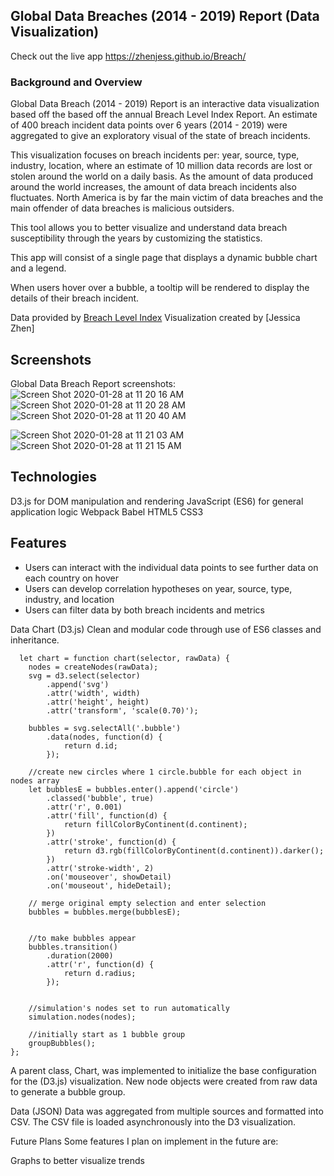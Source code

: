 ## Global Data Breaches (2014 - 2019) Report (Data Visualization)
Check out the live app https://zhenjess.github.io/Breach/

### Background and Overview
Global Data Breach (2014 - 2019) Report is an interactive data visualization based off the based off the annual Breach Level Index Report. An estimate of 400 breach incident data points over 6 years (2014 - 2019) were 
aggregated to give an exploratory visual of the state of breach incidents.

This visualization focuses on breach incidents per: year, source, type, industry, location, where an estimate of 10 million data records are lost or stolen around the world on a daily basis.
As the amount of data produced around the world increases, the amount of data breach incidents also fluctuates. 
North America is by far the main victim of data breaches and the main offender of data breaches is malicious outsiders.

This tool allows you to better visualize and understand data breach susceptibility through the years by customizing the statistics.

This app will consist of a single page that displays a dynamic bubble chart and a legend.

When users hover over a bubble, a tooltip will be rendered to display the details of their breach incident.

Data provided by [Breach Level Index](https://breachlevelindex.com/) 
Visualization created by [Jessica Zhen] 

## Screenshots
Global Data Breach Report screenshots:
![Screen Shot 2020-01-28 at 11 20 16 AM](https://user-images.githubusercontent.com/35883332/73297876-33b1b800-41c1-11ea-8ee8-0e3f1c070002.png)
![Screen Shot 2020-01-28 at 11 20 28 AM](https://user-images.githubusercontent.com/35883332/73297917-46c48800-41c1-11ea-96cb-5af65c1f245d.png)
![Screen Shot 2020-01-28 at 11 20 40 AM](https://user-images.githubusercontent.com/35883332/73297947-55ab3a80-41c1-11ea-90f2-c19c45887720.png)


![Screen Shot 2020-01-28 at 11 21 03 AM](https://user-images.githubusercontent.com/35883332/73297987-62c82980-41c1-11ea-94a3-6dd45f2d3762.png)
![Screen Shot 2020-01-28 at 11 21 15 AM](https://user-images.githubusercontent.com/35883332/73298015-71164580-41c1-11ea-9bbf-b19f796e2293.png)

## Technologies
D3.js for DOM manipulation and rendering
JavaScript (ES6) for general application logic
Webpack
Babel
HTML5
CSS3

## Features
* Users can interact with the individual data points to see further data on each country on hover
* Users can develop correlation hypotheses on year, source, type, industry, and location
* Users can filter data by both breach incidents and metrics 


Data Chart (D3.js)
Clean and modular code through use of ES6 classes and inheritance.
        


      let chart = function chart(selector, rawData) {
        nodes = createNodes(rawData);
        svg = d3.select(selector)
            .append('svg')
            .attr('width', width)
            .attr('height', height)
            .attr('transform', 'scale(0.70)');

        bubbles = svg.selectAll('.bubble')
            .data(nodes, function(d) { 
                return d.id; 
            });

        //create new circles where 1 circle.bubble for each object in nodes array
        let bubblesE = bubbles.enter().append('circle')
            .classed('bubble', true)
            .attr('r', 0.001)
            .attr('fill', function(d) { 
                return fillColorByContinent(d.continent); 
            })
            .attr('stroke', function(d) { 
                return d3.rgb(fillColorByContinent(d.continent)).darker(); 
            })
            .attr('stroke-width', 2)
            .on('mouseover', showDetail)
            .on('mouseout', hideDetail);

        // merge original empty selection and enter selection
        bubbles = bubbles.merge(bubblesE);


        //to make bubbles appear
        bubbles.transition()
            .duration(2000)
            .attr('r', function(d) { 
                return d.radius; 
            });


        //simulation's nodes set to run automatically
        simulation.nodes(nodes);

        //initially start as 1 bubble group
        groupBubbles();
    };

A parent class, Chart, was implemented to initialize the base configuration for the (D3.js) visualization. New node objects were created from raw data to generate a bubble group.

Data (JSON)
Data was aggregated from multiple sources and formatted into CSV. The CSV file is loaded asynchronously into the D3 visualization.


Future Plans
Some features I plan on implement in the future are:

Graphs to better visualize trends 


